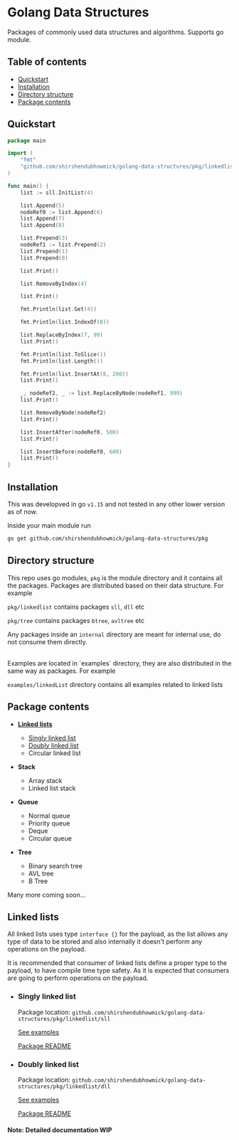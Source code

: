 # Golang Data Structures

Packages of commonly used data structures and algorithms. Supports go module.

## Table of contents
* [Quickstart](#Quickstart)
* [Installation](#Installation)
* [Directory structure](#Directory-structure)
* [Package contents](#Package-contents)

## Quickstart

```go
package main

import (
	"fmt"
	"github.com/shirshendubhowmick/golang-data-structures/pkg/linkedlist/sll"
)

func main() {
	list := sll.InitList(4)

	list.Append(5)
	nodeRef0 := list.Append(6)
	list.Append(7)
	list.Append(8)

	list.Prepend(3)
	nodeRef1 := list.Prepend(2)
	list.Prepend(1)
	list.Prepend(0)

	list.Print()

	list.RemoveByIndex(4)

	list.Print()

	fmt.Println(list.Get(4))

	fmt.Println(list.IndexOf(8))

	list.ReplaceByIndex(7, 99)
	list.Print()

	fmt.Println(list.ToSlice())
	fmt.Println(list.Length())

	fmt.Println(list.InsertAt(8, 200))
	list.Print()

	_, nodeRef2, _ := list.ReplaceByNode(nodeRef1, 999)
	list.Print()

	list.RemoveByNode(nodeRef2)
	list.Print()

	list.InsertAfter(nodeRef0, 500)
	list.Print()

	list.InsertBefore(nodeRef0, 600)
	list.Print()
}
```

## Installation
This was developved in go `v1.15` and not tested in any other lower version as of now.

Inside your main module run

```bash
go get github.com/shirshendubhowmick/golang-data-structures/pkg
```


## Directory structure

This repo uses go modules, `pkg` is the module directory and it contains all the packages.
Packages are distributed based on their data structure.
For example

`pkg/linkedlist` contains packages `sll`, `dll` etc

`pkg/tree` contains packages `btree`, `avltree` etc

Any packages inside an `internal` directory are meant for internal use, do not consume them directly.

<br>
Examples are located in `examples` directory, they are also distributed in the same way as packages.
For example

`examples/linkedList` directory contains all examples related to linked lists

## Package contents

* [**Linked lists**](#Linked-lists)
  * [Singly linked list](#Singly-linked-list)
  * [Doubly linked list](#Doubly-linked-list)
  * Circular linked list

* **Stack**
  * Array stack
  * Linked list stack

* **Queue**
  * Normal queue
  * Priority queue
  * Deque
  * Circular queue

* **Tree**
	* Binary search tree
	* AVL tree
	* B Tree

Many more coming soon...


## Linked lists
All linked lists uses type `interface {}` for the payload, as the list allows any type of data to be stored and also internally it doesn't perform any operations on the payload.

It is recommended that consumer of linked lists define a proper type to the payload, to have compile time type safety. As it is expected that consumers are going to perform operations on the payload.

* ### Singly linked list
  Package location:
 `github.com/shirshendubhowmick/golang-data-structures/pkg/linkedlist/sll`

  [See examples](examples/linkedList/singlyLinkedList/)
	
	[Package README](pkg/linkedlist/sll)


* ### Doubly linked list
  Package location:
 `github.com/shirshendubhowmick/golang-data-structures/pkg/linkedlist/dll`

  [See examples](examples/linkedList/doublyLinkedList/)
	
	[Package README](pkg/linkedlist/sll)
  
  

#### Note: Detailed documentation WIP
